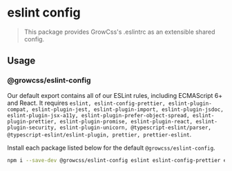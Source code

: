 # eslint config

> This package provides GrowCss's .eslintrc as an extensible shared config.

## Usage

### @growcss/eslint-config

Our default export contains all of our ESLint rules, including ECMAScript 6+ and React. It requires `eslint, eslint-config-prettier, eslint-plugin-compat, eslint-plugin-jest, eslint-plugin-import, eslint-plugin-jsdoc, eslint-plugin-jsx-a11y, eslint-plugin-prefer-object-spread, eslint-plugin-prettier, eslint-plugin-promise, eslint-plugin-react, eslint-plugin-security, eslint-plugin-unicorn, @typescript-eslint/parser, @typescript-eslint/eslint-plugin, prettier, prettier-eslint`.

Install each package listed below for the default `@growcss/eslint-config`.

```bash
npm i --save-dev @growcss/eslint-config eslint eslint-config-prettier eslint-plugin-jest eslint-plugin-jsx-a11y eslint-plugin-prefer-object-spread eslint-plugin-prettier eslint-plugin-react eslint-plugin-security @typescript-eslint/parser @typescript-eslint/eslint-plugin prettier prettier-eslint
```

